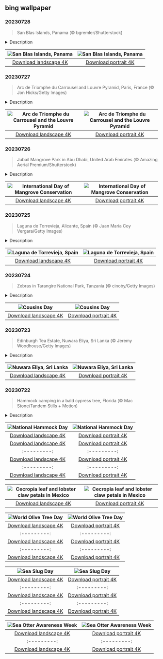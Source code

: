 ## bing wallpaper

### 20230728

> San Blas Islands, Panama (© bgremler/Shutterstock)

<details>
<summary>Description</summary>

> Nestled off the northern coast of Panama, the San Blas Islands are an archipelago of more than 360 islands in the Caribbean Sea. Known for their clean, calm waters, they are the perfect place for adventure sports such as snorkeling, surfing, and diving. Staghorn and pillar coral are among the species found in coral reefs surrounding the islands, which teem with marine life. The islands are inhabited primarily by Gunas—people indigenous to Guna Yala—who preserve their way of living with vibrant, traditional clothing, thatched-roof huts known as 'bohíos,' and intricate, handcrafted mola textiles.
> 
> 
> 
> 

</details>

| ![San Blas Islands, Panama](https://cn.bing.com/th?id=OHR.SanBlasIslands_EN-US1442226155_UHD.jpg&pid=hp&w=400&h=224&rs=1&c=4) | ![San Blas Islands, Panama](https://cn.bing.com/th?id=OHR.SanBlasIslands_EN-US1442226155_1080x1920.jpg&pid=hp&w=155&h=315&rs=1&c=4) |
|:---------:|:---------:|
| [Download landscape 4K](https://cn.bing.com/th?id=OHR.SanBlasIslands_EN-US1442226155_UHD.jpg) | [Download portrait 4K](https://cn.bing.com/th?id=OHR.SanBlasIslands_EN-US1442226155_1080x1920.jpg) |

### 20230727

> Arc de Triomphe du Carrousel and Louvre Pyramid, Paris, France (© Jon Hicks/Getty Images)

<details>
<summary>Description</summary>

> Paris features an impressive stretch of parks, gardens, and monuments called the Axe historique, or historical axis, that starts at the Louvre Museum, in the city center, and extends west, ending at La Grande Arche. Today's image shows the Arc de Triomphe du Carrousel at the eastern end of the route, with the embodiment of Peace riding a chariot atop it. It shouldn't be confused with the better-known and much larger Arc de Triomphe de l'Étoile, which stands 2 miles away, halfway along the Axe historique. It's a lovely walk from one to the other, through the Jardin Des Tuileries and along the famous Avenue des Champs-Élysées. If the statue on the left side of the photo caught your eye, wave hello to King Louis XIV on horseback.
> 
> 
> 
> 

</details>

| ![Arc de Triomphe du Carrousel and the Louvre Pyramid](https://cn.bing.com/th?id=OHR.ParisLouvre_EN-US2282259448_UHD.jpg&pid=hp&w=400&h=224&rs=1&c=4) | ![Arc de Triomphe du Carrousel and the Louvre Pyramid](https://cn.bing.com/th?id=OHR.ParisLouvre_EN-US2282259448_1080x1920.jpg&pid=hp&w=155&h=315&rs=1&c=4) |
|:---------:|:---------:|
| [Download landscape 4K](https://cn.bing.com/th?id=OHR.ParisLouvre_EN-US2282259448_UHD.jpg) | [Download portrait 4K](https://cn.bing.com/th?id=OHR.ParisLouvre_EN-US2282259448_1080x1920.jpg) |

### 20230726

> Jubail Mangrove Park in Abu Dhabi, United Arab Emirates (© Amazing Aerial Premium/Shutterstock)

<details>
<summary>Description</summary>

> Natural vegetation is sparse in the United Arab Emirates, due to its hot and dry desert climate. But along its coast, mangroves have taken root. These hardy trees and shrubs are halophytes, salt-tolerant plants that can filter 90% of the salt from the seawater they live in. Despite their resilience, mangroves are threatened globally, largely due to human activity. Mangrove coverage is thought to have halved over the past 40 years, and they are dwindling much faster than forests overall. The UN has established the International Day of Mangrove Conservation, scientific funding, Global Geoparks, and World Heritage sites to try to reverse these trends. These efforts are vital; mangroves help prevent erosion and protect against storm surges, as well as providing a home for fish, crustaceans, and other wildlife.
> 
> 
> 
> 

</details>

| ![International Day of Mangrove Conservation](https://cn.bing.com/th?id=OHR.MangrovePark_EN-US2211111720_UHD.jpg&pid=hp&w=400&h=224&rs=1&c=4) | ![International Day of Mangrove Conservation](https://cn.bing.com/th?id=OHR.MangrovePark_EN-US2211111720_1080x1920.jpg&pid=hp&w=155&h=315&rs=1&c=4) |
|:---------:|:---------:|
| [Download landscape 4K](https://cn.bing.com/th?id=OHR.MangrovePark_EN-US2211111720_UHD.jpg) | [Download portrait 4K](https://cn.bing.com/th?id=OHR.MangrovePark_EN-US2211111720_1080x1920.jpg) |

### 20230725

> Laguna de Torrevieja, Alicante, Spain (© Juan Maria Coy Vergara/Getty Images)

<details>
<summary>Description</summary>

> When we encounter bodies of water in nature, we might expect hues of blue, from the pale cyan shade of lagoons to the navy blue of deep lakes. But pink water—where on Earth could that be found? At (deep breath) El Parque Natural de Las Lagunas de La Mata y Torrevieja in Alicante, Spain. Here, there are two lakes: one green and one pink, and it is the latter that you see on our homepage. The highly saline water, dotted with clusters of salt crystals, is the perfect environment for microscopic algae, which are rich in carotenes. This results in the rosy tinge that protects the algae from solar radiation. And the pink is just getting started, as the algae are eaten by tiny crustaceans, which turn pink and are then eaten by flamingos, which acquire the rosy hue as well.
> 
> 
> 
> 

</details>

| ![Laguna de Torrevieja, Spain](https://cn.bing.com/th?id=OHR.LasLagunas_EN-US2134252350_UHD.jpg&pid=hp&w=400&h=224&rs=1&c=4) | ![Laguna de Torrevieja, Spain](https://cn.bing.com/th?id=OHR.LasLagunas_EN-US2134252350_1080x1920.jpg&pid=hp&w=155&h=315&rs=1&c=4) |
|:---------:|:---------:|
| [Download landscape 4K](https://cn.bing.com/th?id=OHR.LasLagunas_EN-US2134252350_UHD.jpg) | [Download portrait 4K](https://cn.bing.com/th?id=OHR.LasLagunas_EN-US2134252350_1080x1920.jpg) |

### 20230724

> Zebras in Tarangire National Park, Tanzania (© cinoby/Getty Images)

<details>
<summary>Description</summary>

> When it comes to honoring family members, parents and siblings get most of the attention—but today, let us sing the praises of our cousins on Cousins Day! These extended family members hold a special place in our hearts. They're not quite siblings, but more than mere friends. When we're young, they're the buddies we go adventuring with, while the adults stay behind to make small talk. Maybe you've fallen out of touch with your cousins, or maybe you're still close—either way, today's a great day to reach out, say hello, and reminisce. That's what it looks like these zebras are doing; there's likely a set of cousins or two in this group that's horsing around on the savannah in Tanzania.
> 
> 
> 
> 

</details>

| ![Cousins Day](https://cn.bing.com/th?id=OHR.ZebraCousins_EN-US1951215229_UHD.jpg&pid=hp&w=400&h=224&rs=1&c=4) | ![Cousins Day](https://cn.bing.com/th?id=OHR.ZebraCousins_EN-US1951215229_1080x1920.jpg&pid=hp&w=155&h=315&rs=1&c=4) |
|:---------:|:---------:|
| [Download landscape 4K](https://cn.bing.com/th?id=OHR.ZebraCousins_EN-US1951215229_UHD.jpg) | [Download portrait 4K](https://cn.bing.com/th?id=OHR.ZebraCousins_EN-US1951215229_1080x1920.jpg) |

### 20230723

> Edinburgh Tea Estate, Nuwara Eliya, Sri Lanka (© Jeremy Woodhouse/Getty Images)

<details>
<summary>Description</summary>

> Legend has it that tea was first brewed accidentally around 2737 BC in China thanks to a strong wind and some loose leaves. If you find that hard to swallow, there are other origin stories to choose from. However, one thing is certain—the feeling it stirs in tea drinkers worldwide. From gongfu tea practice in China to darye in Korea, there are plenty of fascinating tea cultures to savor. Tea tourism has gained popularity, with visitors to tea plantations and estates learning all about their history. Our homepage image shows one such place, Nuwara Eliya's Edinburgh Estate in the central highlands of Sri Lanka. Nuwara Eliya's colonial-era buildings and mist-shrouded tea gardens have earned it the name 'Little England.' The area is known for producing some of the world's finest orange pekoe tea. So, for your next trip, are you willing to 'chai' something new?
> 
> 
> 
> 

</details>

| ![Nuwara Eliya, Sri Lanka](https://cn.bing.com/th?id=OHR.TeaEstate_EN-US1720005197_UHD.jpg&pid=hp&w=400&h=224&rs=1&c=4) | ![Nuwara Eliya, Sri Lanka](https://cn.bing.com/th?id=OHR.TeaEstate_EN-US1720005197_1080x1920.jpg&pid=hp&w=155&h=315&rs=1&c=4) |
|:---------:|:---------:|
| [Download landscape 4K](https://cn.bing.com/th?id=OHR.TeaEstate_EN-US1720005197_UHD.jpg) | [Download portrait 4K](https://cn.bing.com/th?id=OHR.TeaEstate_EN-US1720005197_1080x1920.jpg) |

### 20230722

> Hammock camping in a bald cypress tree, Florida (© Mac Stone/Tandem Stills + Motion)

<details>
<summary>Description</summary>

> It’s National Hammock Day! A day to slowly unwind while rocking gently from side to side. These days, hammocks are associated with summer relaxation, but they were originally developed by Central Americans to protect them from dangerous insects and animals. Today the hammock is a traveler's best buddy, made from a variety of materials like fabric, netting, or rope. But where best to hang it? Florida boasts some beautiful hammock hang-out spots, like the bald cypress tree pictured on our homepage. Have hammock, will travel and relax. It's just that simple.
> 
> 
> 
> 

</details>

| ![National Hammock Day](https://cn.bing.com/th?id=OHR.HammockDay_EN-US1639653297_UHD.jpg&pid=hp&w=400&h=224&rs=1&c=4) | ![National Hammock Day](https://cn.bing.com/th?id=OHR.HammockDay_EN-US1639653297_1080x1920.jpg&pid=hp&w=155&h=315&rs=1&c=4) |
|:---------:|:---------:|
| [Download landscape 4K](https://cn.bing.com/th?id=OHR.HammockDay_EN-US1639653297_UHD.jpg) | [Download portrait 4K](https://cn.bing.com/th?id=OHR.HammockDay_EN-US1639653297_1080x1920.jpg) |--------:|
| [Download landscape 4K](https://cn.bing.com/th?id=OHR.BridgeNorway_EN-US1530199433_UHD.jpg) | [Download portrait 4K](https://cn.bing.com/th?id=OHR.BridgeNorway_EN-US1530199433_1080x1920.jpg) |g.com/th?id=OHR.CastelmazzanoSunrise_EN-US9968041695_UHD.jpg) | [Download portrait 4K](https://cn.bing.com/th?id=OHR.CastelmazzanoSunrise_EN-US9968041695_1080x1920.jpg) |.BlacktipSharks_EN-US9224288033_1080x1920.jpg) |NakupendaBeach_EN-US3130365422_1080x1920.jpg&pid=hp&w=155&h=315&rs=1&c=4) |
|:---------:|:---------:|
| [Download landscape 4K](https://cn.bing.com/th?id=OHR.NakupendaBeach_EN-US3130365422_UHD.jpg) | [Download portrait 4K](https://cn.bing.com/th?id=OHR.NakupendaBeach_EN-US3130365422_1080x1920.jpg) |080x1920.jpg) |94011_1080x1920.jpg) |load landscape 4K](https://cn.bing.com/th?id=OHR.StonehengeSalisbury_EN-US1337618356_UHD.jpg) | [Download portrait 4K](https://cn.bing.com/th?id=OHR.StonehengeSalisbury_EN-US1337618356_1080x1920.jpg) | | [Download portrait 4K](https://cn.bing.com/th?id=OHR.EagleTree_EN-US8588984234_1080x1920.jpg) |d portrait 4K](https://cn.bing.com/th?id=OHR.SurfSanDiego_EN-US0761983664_1080x1920.jpg) |?id=OHR.CormorantBridge_EN-US1902862286_1080x1920.jpg) |om/th?id=OHR.AmericanWetlands_EN-US1844827155_1080x1920.jpg&pid=hp&w=155&h=315&rs=1&c=4) |
|:---------:|:---------:|
| [Download landscape 4K](https://cn.bing.com/th?id=OHR.AmericanWetlands_EN-US1844827155_UHD.jpg) | [Download portrait 4K](https://cn.bing.com/th?id=OHR.AmericanWetlands_EN-US1844827155_1080x1920.jpg) |9784_UHD.jpg) | [Download portrait 4K](https://cn.bing.com/th?id=OHR.RedPlanetDay_EN-US9693219784_1080x1920.jpg) |r claw is often cultivated as an ornamental plant for tropical gardens. Gardeners looking to attract birds love the Heliconia because its plentiful nectar draws hummingbirds to its downward-facing flowers. Those same flowers have special recognition in Bolivia as 'patujú,' the national flower, which appears on one of the country's flags.
> 
> 

</details>

| ![Cecropia leaf and lobster claw petals in Mexico](https://cn.bing.com/th?id=OHR.Cecropia_EN-US9602789937_UHD.jpg&pid=hp&w=400&h=224&rs=1&c=4) | ![Cecropia leaf and lobster claw petals in Mexico](https://cn.bing.com/th?id=OHR.Cecropia_EN-US9602789937_1080x1920.jpg&pid=hp&w=155&h=315&rs=1&c=4) |
|:---------:|:---------:|
| [Download landscape 4K](https://cn.bing.com/th?id=OHR.Cecropia_EN-US9602789937_UHD.jpg) | [Download portrait 4K](https://cn.bing.com/th?id=OHR.Cecropia_EN-US9602789937_1080x1920.jpg) |though olive trees do not grow very tall, usually no more than 30 feet, they live a very long time. One of the oldest known trees in the world, in Portugal, is believed to be 3,350 years old. Many live for millennia, their trunks growing thick and gnarled, and their branches bearing fruit century after century. As civilizations rise and fall around them, these hardy trees remain resilient and steadfast.
> 
> 

</details>

| ![World Olive Tree Day](https://cn.bing.com/th?id=OHR.OliveTreeDay_EN-US9460125670_UHD.jpg&pid=hp&w=400&h=224&rs=1&c=4) | ![World Olive Tree Day](https://cn.bing.com/th?id=OHR.OliveTreeDay_EN-US9460125670_1080x1920.jpg&pid=hp&w=155&h=315&rs=1&c=4) |
|:---------:|:---------:|
| [Download landscape 4K](https://cn.bing.com/th?id=OHR.OliveTreeDay_EN-US9460125670_UHD.jpg) | [Download portrait 4K](https://cn.bing.com/th?id=OHR.OliveTreeDay_EN-US9460125670_1080x1920.jpg) |pid=hp&w=155&h=315&rs=1&c=4) |
|:---------:|:---------:|
| [Download landscape 4K](https://cn.bing.com/th?id=OHR.MonksMound_EN-US9323884241_UHD.jpg) | [Download portrait 4K](https://cn.bing.com/th?id=OHR.MonksMound_EN-US9323884241_1080x1920.jpg) |](https://cn.bing.com/th?id=OHR.Calacas_EN-US6430903741_UHD.jpg) | [Download portrait 4K](https://cn.bing.com/th?id=OHR.Calacas_EN-US6430903741_1080x1920.jpg) |.com/th?id=OHR.SealRiver_EN-US6267835630_1080x1920.jpg&pid=hp&w=155&h=315&rs=1&c=4) |
|:---------:|:---------:|
| [Download landscape 4K](https://cn.bing.com/th?id=OHR.SealRiver_EN-US6267835630_UHD.jpg) | [Download portrait 4K](https://cn.bing.com/th?id=OHR.SealRiver_EN-US6267835630_1080x1920.jpg) |e a more fitting name. Someone call Terry.
> 
> 

</details>

| ![Sea Slug Day](https://cn.bing.com/th?id=OHR.SeaAngel_EN-US5531672696_UHD.jpg&pid=hp&w=400&h=224&rs=1&c=4) | ![Sea Slug Day](https://cn.bing.com/th?id=OHR.SeaAngel_EN-US5531672696_1080x1920.jpg&pid=hp&w=155&h=315&rs=1&c=4) |
|:---------:|:---------:|
| [Download landscape 4K](https://cn.bing.com/th?id=OHR.SeaAngel_EN-US5531672696_UHD.jpg) | [Download portrait 4K](https://cn.bing.com/th?id=OHR.SeaAngel_EN-US5531672696_1080x1920.jpg) |OHR.DarkSkyAcadia_EN-US6966527964_1080x1920.jpg) |.bing.com/th?id=OHR.GoldenJellyfish_EN-US6743816471_1080x1920.jpg&pid=hp&w=155&h=315&rs=1&c=4) |
|:---------:|:---------:|
| [Download landscape 4K](https://cn.bing.com/th?id=OHR.GoldenJellyfish_EN-US6743816471_UHD.jpg) | [Download portrait 4K](https://cn.bing.com/th?id=OHR.GoldenJellyfish_EN-US6743816471_1080x1920.jpg) |ng.com/th?id=OHR.LastDollarRoad_EN-US7923638318_UHD.jpg&pid=hp&w=400&h=224&rs=1&c=4) | ![First day of autumn](https://cn.bing.com/th?id=OHR.LastDollarRoad_EN-US7923638318_1080x1920.jpg&pid=hp&w=155&h=315&rs=1&c=4) |
|:---------:|:---------:|
| [Download landscape 4K](https://cn.bing.com/th?id=OHR.LastDollarRoad_EN-US7923638318_UHD.jpg) | [Download portrait 4K](https://cn.bing.com/th?id=OHR.LastDollarRoad_EN-US7923638318_1080x1920.jpg) |ppers who hunted otters to near extinction before they were protected by law. Although sea otter populations have rebounded, they are still considered endangered. Otters live along the Pacific Coast of North America, from California up to Alaska. Although they can walk on land, they almost never find the need or desire to, even when it's nap time. When they're ready for a snooze, they'll raft up, wrap themselves in a strand of kelp to keep them from drifting away, and recline on the world's biggest waterbed.

</details>

| ![Sea Otter Awareness Week](https://cn.bing.com/th?id=OHR.SitkaOtters_EN-US7714053956_UHD.jpg&pid=hp&w=400&h=224&rs=1&c=4) | ![Sea Otter Awareness Week](https://cn.bing.com/th?id=OHR.SitkaOtters_EN-US7714053956_1080x1920.jpg&pid=hp&w=155&h=315&rs=1&c=4) |
|:---------:|:---------:|
| [Download landscape 4K](https://cn.bing.com/th?id=OHR.SitkaOtters_EN-US7714053956_UHD.jpg) | [Download portrait 4K](https://cn.bing.com/th?id=OHR.SitkaOtters_EN-US7714053956_1080x1920.jpg) |oo_EN-US7569665443_UHD.jpg&pid=hp&w=400&h=224&rs=1&c=4) | ![World Bamboo Day](https://cn.bing.com/th?id=OHR.ArashiyamaBamboo_EN-US7569665443_1080x1920.jpg&pid=hp&w=155&h=315&rs=1&c=4) |
|:---------:|:---------:|
| [Download landscape 4K](https://cn.bing.com/th?id=OHR.ArashiyamaBamboo_EN-US7569665443_UHD.jpg) | [Download portrait 4K](https://cn.bing.com/th?id=OHR.ArashiyamaBamboo_EN-US7569665443_1080x1920.jpg) |